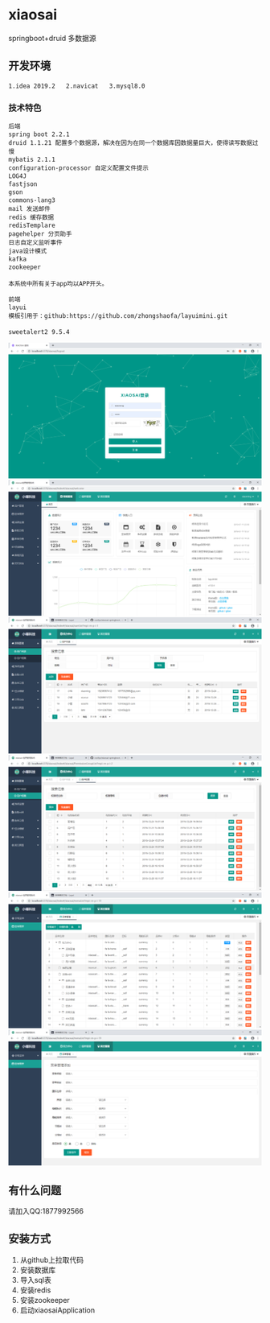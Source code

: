 # xiaosai
springboot+druid 多数据源

## 开发环境
```
1.idea 2019.2   2.navicat   3.mysql8.0
```
### 技术特色
```
后端
spring boot 2.2.1
druid 1.1.21 配置多个数据源，解决在因为在同一个数据库因数据量巨大，使得读写数据过慢
mybatis 2.1.1
configuration-processor 自定义配置文件提示
LOG4J
fastjson
gson
commons-lang3
mail 发送邮件
redis 缓存数据
redisTemplare
pagehelper 分页助手
日志自定义监听事件
java设计模式
kafka
zookeeper

本系统中所有关于app均以APP开头。
```
```
前端
layui
模板引用于：github:https://github.com/zhongshaofa/layuimini.git

sweetalert2 9.5.4
```
![image](https://github.com/cozilyo/xiaosai/blob/master/src/main/resources/static/readmeImg/login.png)
![image](https://github.com/cozilyo/xiaosai/blob/master/src/main/resources/static/readmeImg/index.png)
![image](https://github.com/cozilyo/xiaosai/blob/master/src/main/resources/static/readmeImg/userList.png)
![image](https://github.com/cozilyo/xiaosai/blob/master/src/main/resources/static/readmeImg/userpermission.png)
![image](https://github.com/cozilyo/xiaosai/blob/master/src/main/resources/static/readmeImg/menu.png)
![image](https://github.com/cozilyo/xiaosai/blob/master/src/main/resources/static/readmeImg/menuadd.png)
## 有什么问题
请加入QQ:1877992566

## 安装方式
1. 从github上拉取代码
2. 安装数据库
3. 导入sql表
4. 安装redis
5. 安装zookeeper
6. 启动xiaosaiApplication


